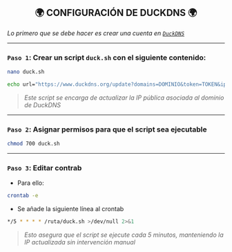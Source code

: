 <h2 align="center"> 🌍 CONFIGURACIÓN DE DUCKDNS 🌍 </h2>

*Lo primero que se debe hacer es crear una cuenta en [`DuckDNS`](https://www.duckdns.org/)*

---

### `Paso 1`: Crear un script `duck.sh` con el siguiente contenido: 

```bash
nano duck.sh
```

```bash
echo url="https://www.duckdns.org/update?domains=DOMINIO&token=TOKEN&ip=" | curl -k -o duck.log -K -
```
> *Este script se encarga de actualizar la IP pública asociada al dominio de DuckDNS*

---

### `Paso 2`: Asignar permisos para que el script sea ejecutable

```bash
chmod 700 duck.sh
```

---

### `Paso 3`: Editar contrab

- Para ello:

```bash
crontab -e
```

  - Se añade la siguiente línea al crontab

```bash
*/5 * * * * /ruta/duck.sh >/dev/null 2>&1
```

> *Esto asegura que el script se ejecute cada 5 minutos, manteniendo la IP actualizada sin intervención manual*
